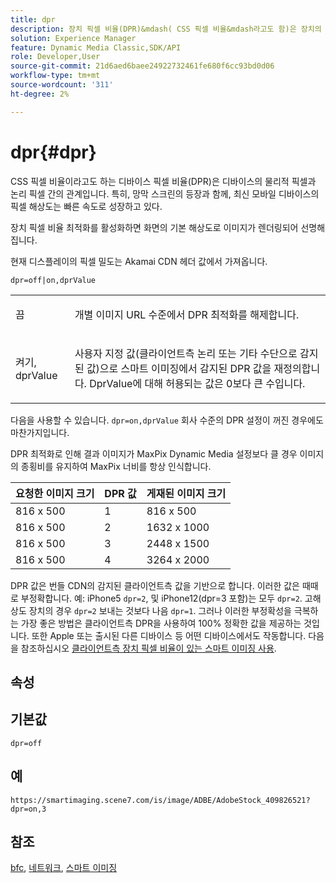 ```yaml
---
title: dpr
description: 장치 픽셀 비율(DPR)&mdash( CSS 픽셀 비율&mdash라고도 함)은 장치의 실제 픽셀과 논리 픽셀 간의 관계입니다.
solution: Experience Manager
feature: Dynamic Media Classic,SDK/API
role: Developer,User
source-git-commit: 21d6aed6baee24922732461fe680f6cc93bd0d06
workflow-type: tm+mt
source-wordcount: '311'
ht-degree: 2%

---
```


# dpr{#dpr}

CSS 픽셀 비율이라고도 하는 디바이스 픽셀 비율(DPR)은 디바이스의 물리적 픽셀과 논리 픽셀 간의 관계입니다. 특히, 망막 스크린의 등장과 함께, 최신 모바일 디바이스의 픽셀 해상도는 빠른 속도로 성장하고 있다.

장치 픽셀 비율 최적화를 활성화하면 화면의 기본 해상도로 이미지가 렌더링되어 선명해집니다.

현재 디스플레이의 픽셀 밀도는 Akamai CDN 헤더 값에서 가져옵니다.

`dpr=off|on,dprValue`

<table id="simpletable_4CB26F72A56D4515B767C303F8E8A1CF"> 
 <tr class="strow"> 
  <td class="stentry"> <p> <span class="codeph"> <span class="varname"> 끔 </span> </span> </p> </td> 
  <td class="stentry"> <p>개별 이미지 URL 수준에서 DPR 최적화를 해제합니다. </p> </td> 
 </tr> 
 <tr class="strow"> 
  <td class="stentry"> <p> <span class="codeph"> <span class="varname"> 켜기, dprValue </span> </span> </p> </td> 
  <td class="stentry"> <p>사용자 지정 값(클라이언트측 논리 또는 기타 수단으로 감지된 값)으로 스마트 이미징에서 감지된 DPR 값을 재정의합니다. DprValue에 대해 허용되는 값은 0보다 큰 수입니다. </p> </td> 
 </tr> 
</table>


다음을 사용할 수 있습니다. `dpr=on,dprValue` 회사 수준의 DPR 설정이 꺼진 경우에도 마찬가지입니다.

DPR 최적화로 인해 결과 이미지가 MaxPix Dynamic Media 설정보다 클 경우 이미지의 종횡비를 유지하여 MaxPix 너비를 항상 인식합니다.

| 요청한 이미지 크기 | DPR 값 | 게재된 이미지 크기 |
|-|-|-|
| 816 x 500 | 1 | 816 x 500 |
| 816 x 500 | 2 | 1632 x 1000 |
| 816 x 500 | 3 | 2448 x 1500 |
| 816 x 500 | 4 | 3264 x 2000 |

DPR 값은 번들 CDN의 감지된 클라이언트측 값을 기반으로 합니다. 이러한 값은 때때로 부정확합니다. 예: iPhone5 `dpr=2`, 및 iPhone12(dpr=3 포함)는 모두 `dpr=2`. 고해상도 장치의 경우 `dpr=2` 보내는 것보다 나음 `dpr=1`. 그러나 이러한 부정확성을 극복하는 가장 좋은 방법은 클라이언트측 DPR을 사용하여 100% 정확한 값을 제공하는 것입니다. 또한 Apple 또는 출시된 다른 디바이스 등 어떤 디바이스에서도 작동합니다. 다음을 참조하십시오 [클라이언트측 장치 픽셀 비율이 있는 스마트 이미징 사용](https://experienceleague.adobe.com/docs/experience-manager-cloud-service/content/assets/dynamicmedia/client-side-dpr.html?lang=en).

## 속성



## 기본값

`dpr=off`


## 예

`https://smartimaging.scene7.com/is/image/ADBE/AdobeStock_409826521?dpr=on,3`


## 참조

[bfc](/help/aem-is-ir-api/is-api/http-ref/image-serving-api-ref/c-http-protocol-reference/c-command-reference/r-bfc.md), [네트워크](/help/aem-is-ir-api/is-api/http-ref/image-serving-api-ref/c-http-protocol-reference/c-command-reference/r-network.md), [스마트 이미징](https://experienceleague.adobe.com/docs/experience-manager-cloud-service/content/assets/dynamicmedia/imaging-faq.html?lang=en)